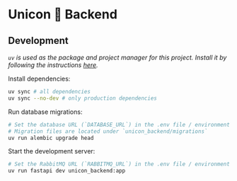 # Unicon 🦄 Backend

## Development

_`uv` is used as the package and project manager for this project. Install it by following the instructions [here](https://docs.astral.sh/uv/getting-started/installation/)._

Install dependencies:

```bash
uv sync # all dependencies
uv sync --no-dev # only production dependencies
```

Run database migrations:

```bash
# Set the database URL (`DATABASE_URL`) in the .env file / environment variable
# Migration files are located under `unicon_backend/migrations`
uv run alembic upgrade head
```

Start the development server:

```bash
# Set the RabbitMQ URL (`RABBITMQ_URL`) in the .env file / environment variable
uv run fastapi dev unicon_backend:app
```